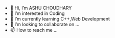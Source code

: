 - 👋 Hi, I’m ASHU CHOUDHARY
- 👀 I’m interested in Coding
- 🌱 I’m currently learning C++,Web Development
- 💞️ I’m looking to collaborate on ...
- 📫 How to reach me ...

<!---
- 👋 Hi, I’m @ashu-2810
ashu-2810/ashu-2810 is a ✨ special ✨ repository because its `README.md` (this file) appears on your GitHub profile.
You can click the Preview link to take a look at your changes.
--->
